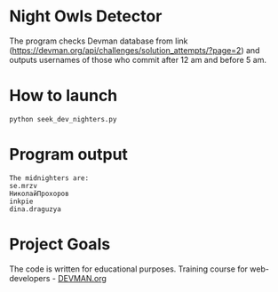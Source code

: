 # Night Owls Detector

The program checks Devman database from link (https://devman.org/api/challenges/solution_attempts/?page=2) and outputs usernames of those who commit after 12 am and before 5 am.

# How to launch

```
python seek_dev_nighters.py
```
# Program output

```
The midnighters are:
se.mrzv
НиколайПрохоров
inkpie
dina.draguzya
```

# Project Goals

The code is written for educational purposes. Training course for web-developers - [DEVMAN.org](https://devman.org)
